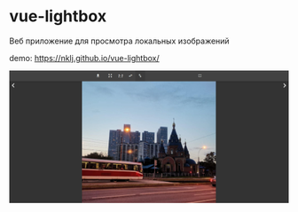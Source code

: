 # vue-lightbox

Веб приложение для просмотра локальных изображений

demo: https://nklj.github.io/vue-lightbox/

[![Иллюстрация к проекту](https://github.com/Nklj/portfolio/blob/main/public/works/vue-lightbox.png)](https://nklj.github.io/vue-lightbox/)

